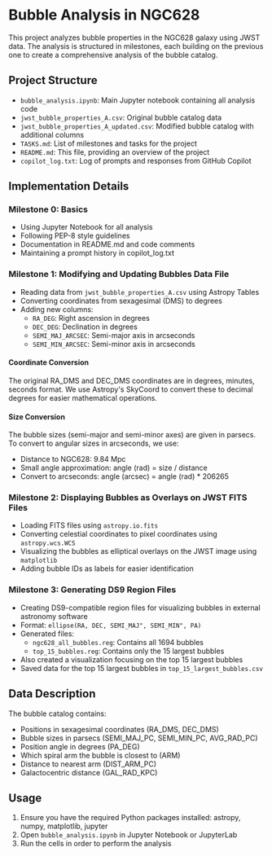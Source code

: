 # Bubble Analysis in NGC628

This project analyzes bubble properties in the NGC628 galaxy using JWST data. The analysis is structured in milestones, each building on the previous one to create a comprehensive analysis of the bubble catalog.

## Project Structure

- `bubble_analysis.ipynb`: Main Jupyter notebook containing all analysis code
- `jwst_bubble_properties_A.csv`: Original bubble catalog data
- `jwst_bubble_properties_A_updated.csv`: Modified bubble catalog with additional columns
- `TASKS.md`: List of milestones and tasks for the project
- `README.md`: This file, providing an overview of the project
- `copilot_log.txt`: Log of prompts and responses from GitHub Copilot

## Implementation Details

### Milestone 0: Basics
- Using Jupyter Notebook for all analysis
- Following PEP-8 style guidelines
- Documentation in README.md and code comments
- Maintaining a prompt history in copilot_log.txt

### Milestone 1: Modifying and Updating Bubbles Data File
- Reading data from `jwst_bubble_properties_A.csv` using Astropy Tables
- Converting coordinates from sexagesimal (DMS) to degrees
- Adding new columns:
  - `RA_DEG`: Right ascension in degrees
  - `DEC_DEG`: Declination in degrees
  - `SEMI_MAJ_ARCSEC`: Semi-major axis in arcseconds
  - `SEMI_MIN_ARCSEC`: Semi-minor axis in arcseconds

#### Coordinate Conversion
The original RA_DMS and DEC_DMS coordinates are in degrees, minutes, seconds format. We use Astropy's SkyCoord to convert these to decimal degrees for easier mathematical operations.

#### Size Conversion
The bubble sizes (semi-major and semi-minor axes) are given in parsecs. To convert to angular sizes in arcseconds, we use:
- Distance to NGC628: 9.84 Mpc
- Small angle approximation: angle (rad) = size / distance
- Convert to arcseconds: angle (arcsec) = angle (rad) * 206265

### Milestone 2: Displaying Bubbles as Overlays on JWST FITS Files
- Loading FITS files using `astropy.io.fits`
- Converting celestial coordinates to pixel coordinates using `astropy.wcs.WCS`
- Visualizing the bubbles as elliptical overlays on the JWST image using `matplotlib`
- Adding bubble IDs as labels for easier identification

### Milestone 3: Generating DS9 Region Files
- Creating DS9-compatible region files for visualizing bubbles in external astronomy software
- Format: `ellipse(RA, DEC, SEMI_MAJ", SEMI_MIN", PA)`
- Generated files:
  - `ngc628_all_bubbles.reg`: Contains all 1694 bubbles
  - `top_15_bubbles.reg`: Contains only the 15 largest bubbles
- Also created a visualization focusing on the top 15 largest bubbles
- Saved data for the top 15 largest bubbles in `top_15_largest_bubbles.csv`

## Data Description

The bubble catalog contains:
- Positions in sexagesimal coordinates (RA_DMS, DEC_DMS)
- Bubble sizes in parsecs (SEMI_MAJ_PC, SEMI_MIN_PC, AVG_RAD_PC)
- Position angle in degrees (PA_DEG)
- Which spiral arm the bubble is closest to (ARM)
- Distance to nearest arm (DIST_ARM_PC)
- Galactocentric distance (GAL_RAD_KPC)

## Usage

1. Ensure you have the required Python packages installed: astropy, numpy, matplotlib, jupyter
2. Open `bubble_analysis.ipynb` in Jupyter Notebook or JupyterLab
3. Run the cells in order to perform the analysis
